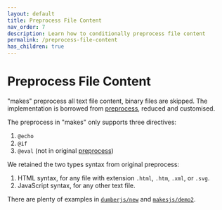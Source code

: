 ```yaml
---
layout: default
title: Preprocess File Content
nav_order: 7
description: Learn how to conditionally preprocess file content
permalink: /preprocess-file-content
has_children: true
---
```


# Preprocess File Content

"makes" preprocess all text file content, binary files are skipped. The implementation is borrowed from [preprocess](https://github.com/jsoverson/preprocess), reduced and customised.

The preprocess in "makes" only supports three directives:

1. `@echo`
2. `@if`
3. `@eval` (not in original [preprocess](https://github.com/jsoverson/preprocess))

We retained the two types syntax from original preprocess:
1. HTML syntax, for any file with extension `.html`, `.htm`, `.xml`, or `.svg`.
2. JavaScript syntax, for any other text file.

There are plenty of examples in [`dumberjs/new`](https://github.com/dumberjs/new) and [`makesjs/demo2`](https://github.com/makesjs/demo2).
